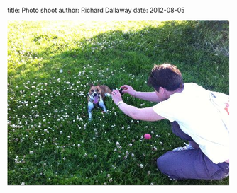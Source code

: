 
title: Photo shoot
author: Richard Dallaway
date: 2012-08-05

<div>
				<a href="/media/photo.JPG">
					<img width="500" src="/media/Vphoto.JPG.500.JPG" height="374"></img>
			  </a>
			</div>



  


    
